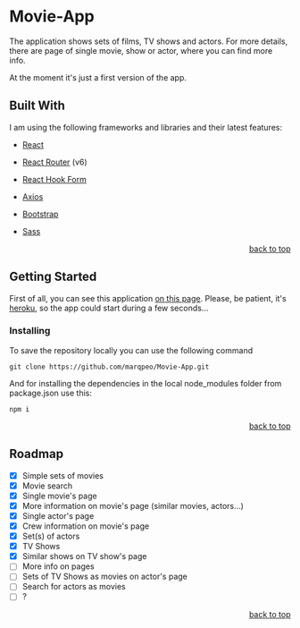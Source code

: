 <div id="top"></div>

# Movie-App

The application shows sets of films, TV shows and actors. For more details, there are page of single movie, show or actor, where you can find more info.

At the moment it's just a first version of the app.

## Built With

I am using the following frameworks and libraries and their latest features:

* [React](https://reactjs.org/)

* [React Router](https://reactrouter.com/) (v6)

* [React Hook Form](https://react-hook-form.com/)

* [Axios](https://github.com/axios/axios)

* [Bootstrap](https://getbootstrap.com/)

* [Sass](https://github.com/sass/dart-sass)

<p align="right"><a href="#top">back to top</a></p>


## Getting Started

First of all, you can see this application [on this page](https://movie-app-marqpeo.herokuapp.com/). Please, be patient, it's [heroku](https://heroku.com), so the app could start during a few seconds...

### Installing

To save the repository locally you can use the following command

    git clone https://github.com/marqpeo/Movie-App.git

And for installing the dependencies in the local node_modules folder from package.json use this:
    
    npm i
    
<p align="right"><a href="#top">back to top</a></p>

## Roadmap

- [x]   Simple sets of movies
- [x]   Movie search
- [x]   Single movie's page
- [x]   More information on movie's page (similar movies, actors...)
- [x]   Single actor's page
- [x]   Crew information on movie's page
- [x]   Set(s) of actors
- [x]   TV Shows
- [x]   Similar shows on TV show's page
- [ ]   More info on pages
- [ ]   Sets of TV Shows as movies on actor's page
- [ ]   Search for actors as movies
- [ ]   ?

<p align="right"><a href="#top">back to top</a></p>